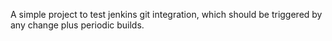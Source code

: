 A simple project to test jenkins git integration, which should be triggered by any change plus periodic builds.



